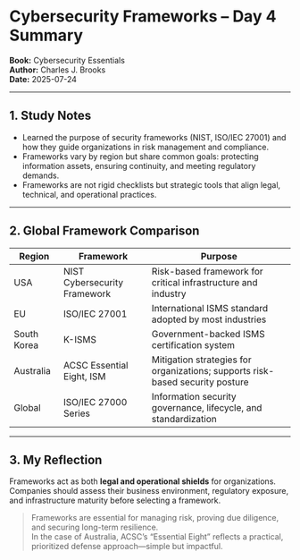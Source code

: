 # Cybersecurity Frameworks – Day 4 Summary

**Book:** Cybersecurity Essentials  
**Author:** Charles J. Brooks  
**Date:** 2025-07-24  

---

## 1. Study Notes
- Learned the purpose of security frameworks (NIST, ISO/IEC 27001) and how they guide organizations in risk management and compliance.  
- Frameworks vary by region but share common goals: protecting information assets, ensuring continuity, and meeting regulatory demands.  
- Frameworks are not rigid checklists but strategic tools that align legal, technical, and operational practices.

---

## 2. Global Framework Comparison

| Region        | Framework                       | Purpose                                                         |
|---------------|----------------------------------|-----------------------------------------------------------------|
| USA           | NIST Cybersecurity Framework     | Risk-based framework for critical infrastructure and industry   |
| EU            | ISO/IEC 27001                    | International ISMS standard adopted by most industries          |
| South Korea   | K-ISMS                           | Government-backed ISMS certification system                     |
| Australia     | ACSC Essential Eight, ISM        | Mitigation strategies for organizations; supports risk-based security posture |
| Global        | ISO/IEC 27000 Series             | Information security governance, lifecycle, and standardization |

---

## 3. My Reflection
Frameworks act as both **legal and operational shields** for organizations.  
Companies should assess their business environment, regulatory exposure, and infrastructure maturity before selecting a framework.  

> Frameworks are essential for managing risk, proving due diligence, and securing long-term resilience.  
> In the case of Australia, ACSC’s “Essential Eight” reflects a practical, prioritized defense approach—simple but impactful.
